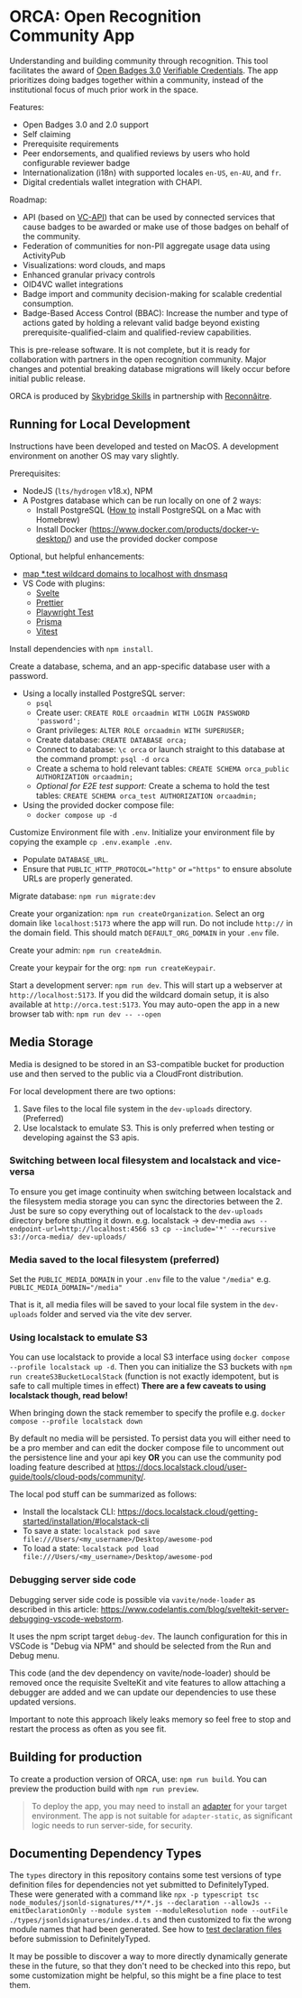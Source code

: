 # ORCA: Open Recognition Community App

Understanding and building community through recognition. This tool facilitates the award of [Open Badges 3.0](https://imsglobal.github.io/openbadges-specification/ob_v3p0.html) [Verifiable Credentials](https://www.w3.org/TR/vc-data-model/). The app prioritizes doing badges together within a community, instead of the institutional focus of much prior work in the space.

Features:

- Open Badges 3.0 and 2.0 support
- Self claiming
- Prerequisite requirements
- Peer endorsements, and qualified reviews by users who hold configurable reviewer badge
- Internationalization (i18n) with supported locales `en-US`, `en-AU`, and `fr`.
- Digital credentials wallet integration with CHAPI.

Roadmap:

- API (based on [VC-API](https://w3c-ccg.github.io/vc-api/)) that can be used by connected services that cause badges to be awarded or make use of those badges on behalf of the community.
- Federation of communities for non-PII aggregate usage data using ActivityPub
- Visualizations: word clouds, and maps
- Enhanced granular privacy controls
- OID4VC wallet integrations
- Badge import and community decision-making for scalable credential consumption.
- Badge-Based Access Control (BBAC): Increase the number and type of actions gated by holding a relevant valid badge beyond existing prerequisite-qualified-claim and qualified-review capabilities.

This is pre-release software. It is not complete, but it is ready for collaboration with partners in the open recognition community. Major changes and potential breaking database migrations will likely occur before initial public release.

ORCA is produced by [Skybridge Skills](https://skybridgeskills.com) in partnership with [Reconnâitre](https://reconnaitre.openrecognition.org/).

## Running for Local Development

Instructions have been developed and tested on MacOS. A development environment on another OS may vary slightly.

Prerequisites:

- NodeJS (`lts/hydrogen` v18.x), NPM
- A Postgres database which can be run locally on one of 2 ways:
  - Install PostgreSQL ([How to](https://www.moncefbelyamani.com/how-to-install-postgresql-on-a-mac-with-homebrew-and-lunchy/) install PostgreSQL on a Mac with Homebrew)
  - Install Docker (https://www.docker.com/products/docker-v-desktop/) and use the provided docker compose

Optional, but helpful enhancements:

- [map \*.test wildcard domains to localhost with dnsmasq](https://khanhicetea.com/til/2018-04-24-setup-wildcard-domains-test-for-development-in-macos/)
- VS Code with plugins:
  - [Svelte](https://marketplace.visualstudio.com/items?itemName=svelte.svelte-vscode)
  - [Prettier](https://marketplace.visualstudio.com/items?itemName=esbenp.prettier-vscode)
  - [Playwright Test](https://marketplace.visualstudio.com/items?itemName=ms-playwright.playwright)
  - [Prisma](https://marketplace.visualstudio.com/items?itemName=Prisma.prisma)
  - [Vitest](https://marketplace.visualstudio.com/items?itemName=ZixuanChen.vitest-explorer)

Install dependencies with `npm install`.

Create a database, schema, and an app-specific database user with a password.

- Using a locally installed PostgreSQL server:
  - `psql`
  - Create user: `CREATE ROLE orcaadmin WITH LOGIN PASSWORD 'password';`
  - Grant privileges: `ALTER ROLE orcaadmin WITH SUPERUSER;`
  - Create database: `CREATE DATABASE orca;`
  - Connect to database: `\c orca` or launch straight to this database at the command prompt: `psql -d orca`
  - Create a schema to hold relevant tables: `CREATE SCHEMA orca_public AUTHORIZATION orcaadmin;`
  - _Optional for E2E test support:_ Create a schema to hold the test tables: `CREATE SCHEMA orca_test AUTHORIZATION orcaadmin;`
- Using the provided docker compose file:
  - `docker compose up -d`

Customize Environment file with `.env`. Initialize your environment file by copying the example `cp .env.example .env`.

- Populate `DATABASE_URL`.
- Ensure that `PUBLIC_HTTP_PROTOCOL="http"` or `="https"` to ensure absolute URLs are properly generated.

Migrate database: `npm run migrate:dev`

Create your organization: `npm run createOrganization`. Select an org domain like `localhost:5173` where the app will run. Do not include `http://` in the domain field. This should match `DEFAULT_ORG_DOMAIN` in your `.env` file.

Create your admin: `npm run createAdmin`.

Create your keypair for the org: `npm run createKeypair`.

Start a development server: `npm run dev`. This will start up a webserver at `http://localhost:5173`. If you did the wildcard domain setup, it is also available at `http://orca.test:5173`. You may auto-open the app in a new browser tab with: `npm run dev -- --open`

## Media Storage

Media is designed to be stored in an S3-compatible bucket for production use and then served to the public via a CloudFront distribution.

For local development there are two options:

1. Save files to the local file system in the `dev-uploads` directory. (Preferred)
2. Use localstack to emulate S3. This is only preferred when testing or developing against the S3 apis.

### Switching between local filesystem and localstack and vice-versa

To ensure you get image continuity when switching between localstack and the filesystem media storage you can sync the directories between the 2. Just be sure so copy everything out of localstack to the `dev-uploads` directory before shutting it down. e.g. localstack -> dev-media `aws --endpoint-url=http://localhost:4566 s3 cp --include='*' --recursive s3://orca-media/ dev-uploads/`

### Media saved to the local filesystem (preferred)

Set the `PUBLIC_MEDIA_DOMAIN` in your `.env` file to the value `"/media"` e.g. `PUBLIC_MEDIA_DOMAIN="/media"`

That is it, all media files will be saved to your local file system in the `dev-uploads` folder and served via the vite dev server.

### Using localstack to emulate S3

You can use localstack to provide a local S3 interface using `docker compose --profile localstack up -d`. Then you can initialize the S3 buckets with `npm run createS3BucketLocalStack` (function is not exactly idempotent, but is safe to call multiple times in effect) **There are a few caveats to using localstack though, read below!**

When bringing down the stack remember to specify the profile e.g. `docker compose --profile localstack down`

By default no media will be persisted. To persist data you will either need to be a pro member and can edit the docker compose file to uncomment out the persistence line and your api key **OR** you can use the community pod loading feature described at https://docs.localstack.cloud/user-guide/tools/cloud-pods/community/.

The local pod stuff can be summarized as follows:

- Install the localstack CLI: https://docs.localstack.cloud/getting-started/installation/#localstack-cli
- To save a state: `localstack pod save file:///Users/<my_username>/Desktop/awesome-pod`
- To load a state: `localstack pod load file:///Users/<my_username>/Desktop/awesome-pod`

### Debugging server side code

Debugging server side code is possible via `vavite/node-loader` as described in this article: https://www.codelantis.com/blog/sveltekit-server-debugging-vscode-webstorm.

It uses the npm script target `debug-dev`. The launch configuration for this in VSCode is "Debug via NPM" and should be selected from the Run and Debug menu.

This code (and the dev dependency on vavite/node-loader) should be removed once the requisite SvelteKit and vite features to allow attaching a debugger are added and we can update our dependencies to use these updated versions.

Important to note this approach likely leaks memory so feel free to stop and restart the process as often as you see fit.

## Building for production

To create a production version of ORCA, use: `npm run build`. You can preview the production build with `npm run preview`.

> To deploy the app, you may need to install an [adapter](https://kit.svelte.dev/docs/adapters) for your target environment. The app is not suitable for `adapter-static`, as significant logic needs to run server-side, for security.

## Documenting Dependency Types

The `types` directory in this repository contains some test versions of type definition files for dependencies not yet submitted to DefinitelyTyped. These were generated with a command like `npx -p typescript tsc node_modules/jsonld-signatures/**/*.js --declaration --allowJs --emitDeclarationOnly --module system --moduleResolution node --outFile ./types/jsonldsignatures/index.d.ts` and then customized to fix the wrong module names that had been generated. See how to [test declaration files](https://github.com/DefinitelyTyped/DefinitelyTyped#testing) before submission to DefinitelyTyped.

It may be possible to discover a way to more directly dynamically generate these in the future, so that they don't need to be checked into this repo, but some customization might be helpful, so this might be a fine place to test them.
